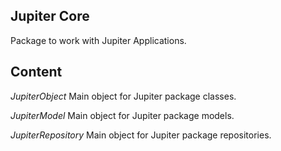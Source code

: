 ## Jupiter Core

Package to work with Jupiter Applications.

## Content

*JupiterObject*
Main object for Jupiter package classes.

*JupiterModel*
Main object for Jupiter package models.

*JupiterRepository*
Main object for Jupiter package repositories.